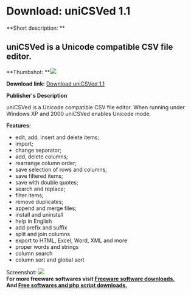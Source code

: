 # Download: uniCSVed 1.1

**Short description: **

## uniCSVed is a Unicode compatible CSV file editor.

  
**Thumbshot: **![](http://www.freewarefiles.com/screenshot/unicsved_md.gif)   
  
**Download link:** [Download uniCSVed 1.1](http://freesoftwares.boysofts.com/UniCSVed_program_19828.html)  
  

**Publisher's Description**  
  

uniCSVed is a Unicode compatible CSV file editor. When running under Windows
XP and 2000 uniCSVed enables Unicode mode.

**Features:**

  * edit, add, insert and delete items; 
  * import; 
  * change separator; 
  * add, delete columns; 
  * rearrange column order; 
  * save selection of rows and columns; 
  * save filtered items; 
  * save with double quotes; 
  * search and replace; 
  * filter items; 
  * remove duplicates; 
  * append and merge files; 
  * install and uninstall 
  * help in English 
  * add prefix and suffix 
  * split and join columns 
  * export to HTML, Excel, Word, XML and more 
  * proper words and strings 
  * column search 
  * column sort and global sort 

  
  
Screenshot: ![](http://www.freewarefiles.com/screenshot/unicsved.gif)  
**For more freeware softwares visit [Freeware software downloads.](http://freesoftwares.boysofts.com/)**   
**And [Free softwares and php script downloads.](http://www.boysofts.com/)**

